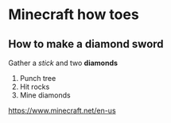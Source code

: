 # Minecraft how toes

## How to make a diamond sword

Gather a _stick_ and two **diamonds**

1. Punch tree
2. Hit rocks
3. Mine diamonds

https://www.minecraft.net/en-us
